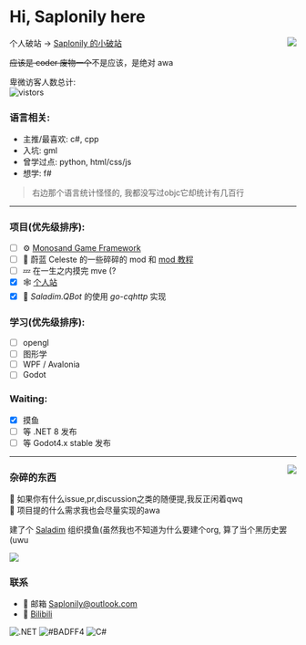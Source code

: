 <!--大标题怪的馁, 算了保持现状罢--> 
# Hi, Saplonily here

<!--真的不会排版啊啊啊-->
<img align="right" src="https://api.githubtrends.io/user/svg/Saplonily/langs?time_range=one_year&loc_metric=changed&theme=classic" />

个人破站 -> [ Saplonily 的小破站](https://www.saplonily.link)  

~~应该是 coder 废物一个~~不是应该，是绝对 awa

卑微访客人数总计:  
![vistors](https://count.getloli.com/get/@Saplonily?theme=moebooru)

### 语言相关:
- 主推/最喜欢: c#, cpp
- 入坑: gml
- 曾学过点: python, html/css/js
- 想学: f#

> 右边那个语言统计怪怪的, 我都没写过objc它却统计有几百行

****

### 项目(优先级排序):
- [ ] ⚙ [Monosand Game Framework](https://github.com/Saplonily/Monosand)
- [ ] 🍓 蔚蓝 Celeste 的一些碎碎的 mod 和 [mod 教程](https://celestemod.saplonily.link)
- [ ] 💤 在一生之内摸完 mve (?
- [x] 🕸 [个人站](https://www.saplonily.link)
- [x] 👀 *Saladim.QBot* 的使用 *go-cqhttp* 实现  

### 学习(优先级排序):
- [ ] opengl
- [ ] 图形学
- [ ] WPF / Avalonia
- [ ] Godot

### Waiting:
- [x] 摸鱼
- [ ] 等 .NET 8 发布
- [ ] 等 Godot4.x stable 发布

***

<img align="right" src="https://api.githubtrends.io/user/svg/Saplonily/repos?time_range=one_year&group=other&loc_metric=changed&theme=classic"/>

### 杂碎的东西

🤔 如果你有什么issue,pr,discussion之类的随便提,我反正闲着qwq  
🍕 项目提的什么需求我也会尽量实现的awa  
 
建了个 [Saladim](https://github.com/saladim-org) 组织摸鱼(虽然我也不知道为什么要建个org, 算了当个黑历史罢(uwu

<img src="https://github-readme-stats.vercel.app/api?username=Saplonily"/>

### 联系
- 💬 邮箱 [Saplonily@outlook.com](mailto:Saplonily@outlook.com)
- 💬 [Bilibili](https://space.bilibili.com/39046375/dynamic)

![.NET](https://img.shields.io/badge/-.NET-%235f3cd8)
![#BADFF4](https://img.shields.io/badge/-%23BADFF4-%23badff4)
![C#](https://img.shields.io/badge/C%23-178600)
